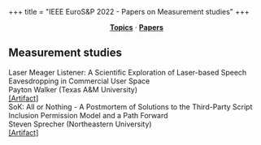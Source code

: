 +++
title = "IEEE EuroS&P 2022 - Papers on Measurement studies"
+++
<center><a href="https://ieeeeurosp.github.io/2022/topics"><b>Topics</b></a> &middot; <a href="https://ieeeeurosp.github.io/2022/papers"><b>Papers</b></a></center>
<p>
<h2>Measurement studies</h2><div class="bpaper"><span class="ptitle">Laser Meager Listener: A Scientific Exploration of Laser-based Speech Eavesdropping in Commercial User Space</span></br><div class="pblock"><span class="author">Payton&nbsp;Walker</span> <span class="institution">(Texas A&M University)</span><br><div class="pextra"><a href="https://sites.google.com/view/laser-meagerlistener/ home">[Artifact]</a><br></div></div></div><div class="bpaper"><span class="ptitle">SoK: All or Nothing - A Postmortem of Solutions to the Third-Party Script Inclusion Permission Model and a Path Forward</span></br><div class="pblock"><span class="author">Steven&nbsp;Sprecher</span> <span class="institution">(Northeastern University)</span><br><div class="pextra"><a href="https://gitlab.com/swsprec/sok-allornothing">[Artifact]</a><br></div></div></div>